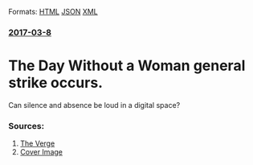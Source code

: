 
Formats: [HTML](/news/2017/03/8/the-day-without-a-woman-general-strike-occurs.html)  [JSON](/news/2017/03/8/the-day-without-a-woman-general-strike-occurs.json)  [XML](/news/2017/03/8/the-day-without-a-woman-general-strike-occurs.xml)  

### [2017-03-8](/news/2017/03/8/index.md)

# The Day Without a Woman general strike occurs. 

Can silence and absence be loud in a digital space?


### Sources:

1. [The Verge](https://www.theverge.com/2017/3/8/14821154/day-without-a-woman-media-journalism-strike)
1. [Cover Image](https://cdn.vox-cdn.com/thumbor/x5rsIZH8_mlU6QZwYx7sDwpHZhI=/0x0:3456x1944/1600x900/cdn.vox-cdn.com/uploads/chorus_image/image/53584623/lgoode_170121_1413_0003.0.1488924408.jpg)
